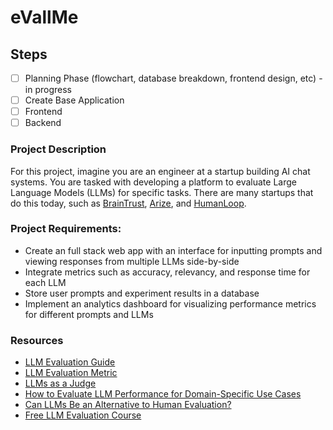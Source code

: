 ﻿# eVallMe

## Steps
- [ ] Planning Phase (flowchart, database breakdown, frontend design, etc) - in progress
- [ ] Create Base Application
- [ ] Frontend
- [ ] Backend

### Project Description

For this project, imagine you are an engineer at a startup building AI chat systems. You are tasked with developing a platform to evaluate Large Language Models (LLMs) for specific tasks. There are many startups that do this today, such as [BrainTrust](https://www.braintrust.dev/), [Arize](https://arize.com/), and [HumanLoop](https://humanloop.com/).

### Project Requirements:

- Create an full stack web app with an interface for inputting prompts and viewing responses from multiple LLMs side-by-side
- Integrate metrics such as accuracy, relevancy, and response time for each LLM
- Store user prompts and experiment results in a database
- Implement an analytics dashboard for visualizing performance metrics for different prompts and LLMs

### Resources

- [LLM Evaluation Guide](https://www.superannotate.com/blog/llm-evaluation-guide)
- [LLM Evaluation Metric](https://www.confident-ai.com/blog/llm-evaluation-metrics-everything-you-need-for-llm-evaluation)
- [LLMs as a Judge](https://arize.com/blog-course/llm-evaluation-the-definitive-guide/)
- [How to Evaluate LLM Performance for Domain-Specific Use Cases](https://www.youtube.com/watch?v=ZHjulqB-4A0)
- [Can LLMs Be an Alternative to Human Evaluation?](https://aclanthology.org/2023.acl-long.870.pdf)
- [Free LLM Evaluation Course](https://www.comet.com/site/llm-course/?utm_source=twitter&utm_campaign=course-oct24&twclid=23lq87blnd26e0rh1z8ki7z7c8)
